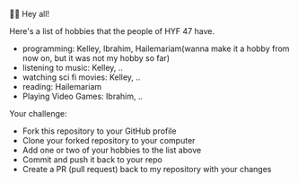 🙋‍♂️ Hey all!

Here's a list of hobbies that the people of HYF 47 have.

- programming: Kelley, Ibrahim, Hailemariam(wanna make it a hobby from now on, but it was not my hobby so far)
- listening to music: Kelley, ..
- watching sci fi movies: Kelley, ..
- reading: Hailemariam
- Playing Video Games: Ibrahim, ..

Your challenge:

- Fork this repository to your GitHub profile
- Clone your forked repository to your computer
- Add one or two of your hobbies to the list above
- Commit and push it back to your repo
- Create a PR (pull request) back to my repository with your changes
